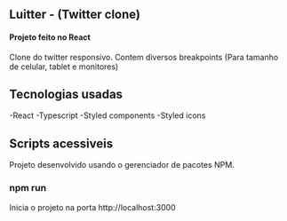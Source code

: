 ## Luitter - (Twitter clone)
#### Projeto feito no React

Clone do twitter responsivo.
Contem diversos breakpoints (Para tamanho de celular, tablet e monitores)

## Tecnologias usadas
-React
-Typescript
-Styled components
-Styled icons

## Scripts acessiveis
Projeto desenvolvido usando o gerenciador de pacotes NPM.

### npm run
Inicia o projeto na porta http://localhost:3000

